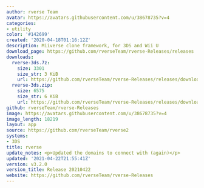 ```yaml
---
author: rverse Team
avatar: https://avatars.githubusercontent.com/u/38678735?v=4
categories:
- utility
color: '#142699'
created: '2020-04-18T01:16:12Z'
description: Miiverse clone framework, for 3DS and Wii U
download_page: https://github.com/rverseTeam/rverse-Releases/releases
downloads:
  rverse-3ds.7z:
    size: 3301
    size_str: 3 KiB
    url: https://github.com/rverseTeam/rverse-Releases/releases/download/v3.2.0/rverse-3ds.7z
  rverse-3ds.zip:
    size: 6575
    size_str: 6 KiB
    url: https://github.com/rverseTeam/rverse-Releases/releases/download/v3.2.0/rverse-3ds.zip
github: rverseTeam/rverse-Releases
image: https://avatars.githubusercontent.com/u/38678735?v=4
image_length: 18219
layout: app
source: https://github.com/rverseTeam/rverse2
systems:
- 3DS
title: rverse
update_notes: <p>Updated the domains to connect with (again)</p>
updated: '2021-04-22T21:55:41Z'
version: v3.2.0
version_title: Release 20210422
website: https://github.com/rverseTeam/rverse-Releases
---
```


